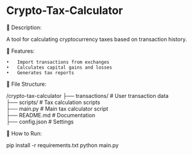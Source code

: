 # Crypto-Tax-Calculator

📌 Description:

A tool for calculating cryptocurrency taxes based on transaction history.

📜 Features:

	•	Import transactions from exchanges
	•	Calculates capital gains and losses
	•	Generates tax reports
 
📂 File Structure:

/crypto-tax-calculator
 ├── transactions/  # User transaction data  
 ├── scripts/       # Tax calculation scripts  
 ├── main.py        # Main tax calculator script  
 ├── README.md      # Documentation  
 ├── config.json    # Settings  
 
🚀 How to Run:

pip install -r requirements.txt
python main.py
